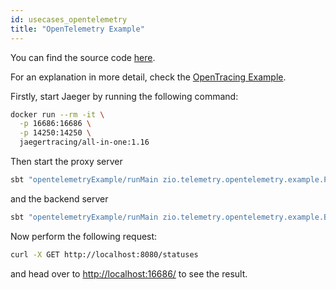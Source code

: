 ```yaml
---
id: usecases_opentelemetry
title: "OpenTelemetry Example"
---
```


You can find the source code [here](https://github.com/zio/zio-telemetry/tree/master/opentracing-example).

For an explanation in more detail, check the [OpenTracing Example](opentracing_example.md).

Firstly, start Jaeger by running the following command:
```bash
docker run --rm -it \
  -p 16686:16686 \
  -p 14250:14250 \
  jaegertracing/all-in-one:1.16
```

Then start the proxy server
```bash
sbt "opentelemetryExample/runMain zio.telemetry.opentelemetry.example.ProxyServer"
```
and the backend server

```bash
sbt "opentelemetryExample/runMain zio.telemetry.opentelemetry.example.BackendServer"
```
Now perform the following request:
```bash
curl -X GET http://localhost:8080/statuses
```
and head over to [http://localhost:16686/](http://localhost:16686/) to see the result.